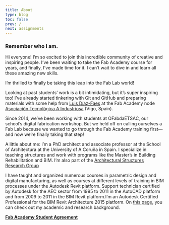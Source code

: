 ```yaml
---
title: About
type: blog
toc: false
prev: /
next: assignments
---
```


### Remember who I am.

Hi everyone! I’m so excited to join this incredible community of creative and inspiring people. I’ve been waiting to take the Fab Academy course for years, and finally, I’ve made time for it. I can’t wait to dive in and learn all these amazing new skills.

I’m thrilled to finally be taking this leap into the Fab Lab world!

Looking at past students’ work is a bit intimidating, but it’s super inspiring too! I’ve already started tinkering with Git and GitHub and preparing materials with some help from [Luis Díaz-Faes](https://fablabs.io/users/cybermode) at the Fab Academy node [Asociación Tecnológica A Industriosa](https://fablabs.io/labs/aindustriosa) (Vigo, Spain).

Since 2014, we’ve been working with students at OFabdaETSAC, our school’s digital fabrication workshop. But we held off on calling ourselves a Fab Lab because we wanted to go through the Fab Academy training first—and now we’re finally taking that step!

A little about me: I’m a PhD architect and associate professor at the School of Architectura at the University of A Coruña in Spain. I specialize in teaching structures and work with programs like the Master’s in Building Rehabilitation and BIM. I’m also part of the [Architectural Structures Research Group](https://gea.udc.es/gea_frames.htm) 

I have taught and organized numerous courses in parametric design and digital manufacturing, as well as courses at different levels of training in BIM processes under the Autodesk Revit platform. Support technician certified by Autodesk for the AEC sector from 1995 to 2011 in the AutoCAD platform and from 2009 to 2011 in the BIM Revit platform.I’m an Autodesk Certified Professional for the BIM Revit Architecture 2015 platform. On [this page](https://pdi.udc.es/en/File/Pdi/NW69E), you can check out my academic and research background.


[**Fab Academy Student Agreement**](../docs/studentagreement)